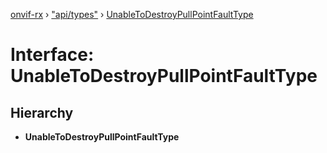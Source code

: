 [onvif-rx](../README.md) › ["api/types"](../modules/_api_types_.md) › [UnableToDestroyPullPointFaultType](_api_types_.unabletodestroypullpointfaulttype.md)

# Interface: UnableToDestroyPullPointFaultType

## Hierarchy

* **UnableToDestroyPullPointFaultType**
